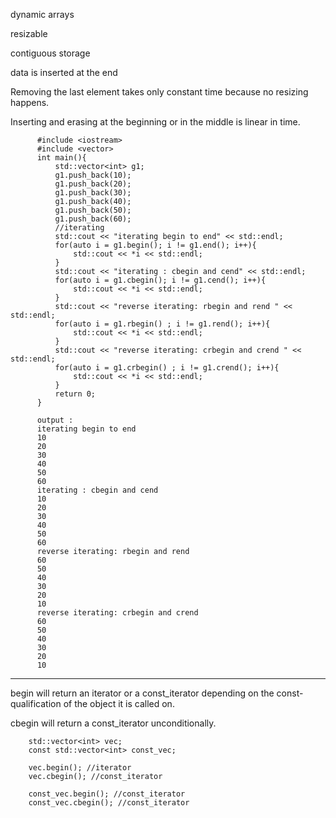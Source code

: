 dynamic arrays

resizable

contiguous storage

data is inserted at the end

Removing the last element takes only constant time because no resizing happens. 

Inserting and erasing at the beginning or in the middle is linear in time.


          #include <iostream>
          #include <vector>
          int main(){
              std::vector<int> g1;
              g1.push_back(10);
              g1.push_back(20);
              g1.push_back(30);
              g1.push_back(40);
              g1.push_back(50);
              g1.push_back(60);
              //iterating
              std::cout << "iterating begin to end" << std::endl;
              for(auto i = g1.begin(); i != g1.end(); i++){
                  std::cout << *i << std::endl;
              }
              std::cout << "iterating : cbegin and cend" << std::endl;
              for(auto i = g1.cbegin(); i != g1.cend(); i++){
                  std::cout << *i << std::endl;
              }
              std::cout << "reverse iterating: rbegin and rend " << std::endl;
              for(auto i = g1.rbegin() ; i != g1.rend(); i++){
                  std::cout << *i << std::endl;
              }
              std::cout << "reverse iterating: crbegin and crend " << std::endl;
              for(auto i = g1.crbegin() ; i != g1.crend(); i++){
                  std::cout << *i << std::endl;
              }
              return 0;
          }

          output :
          iterating begin to end
          10
          20
          30
          40
          50
          60
          iterating : cbegin and cend
          10
          20
          30
          40
          50
          60
          reverse iterating: rbegin and rend
          60
          50
          40
          30
          20
          10
          reverse iterating: crbegin and crend
          60
          50
          40
          30
          20
          10




---

begin will return an iterator or a const_iterator depending on the const-qualification of the object it is called on.

cbegin will return a const_iterator unconditionally.

        std::vector<int> vec;
        const std::vector<int> const_vec;

        vec.begin(); //iterator
        vec.cbegin(); //const_iterator

        const_vec.begin(); //const_iterator
        const_vec.cbegin(); //const_iterator

